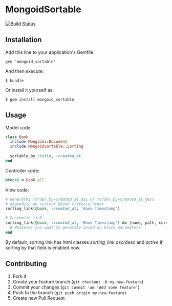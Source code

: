 # MongoidSortable
[![Build Status](https://travis-ci.org/flexoid/mongoid_sortable.png?branch=master)](https://travis-ci.org/flexoid/mongoid_sortable)

## Installation

Add this line to your application's Gemfile:

    gem 'mongoid_sortable'

And then execute:

    $ bundle

Or install it yourself as:

    $ gem install mongoid_sortable

## Usage

Model code:
```ruby
class Book
  include Mongoid::Document
  include MongoidSortable::Sorting
  
  sortable_by :title, :created_at
end
```

Controller code:
```ruby
@books = Book.all
```

View code:
```ruby
# Generates ?order_by=created_at_asc or ?order_by=created_at_desc
# depending on current @book criteria order
sorting_link(@book, :created_at, 'Book Timestamp')

# Customize link
sorting_link(@book, :created_at, 'Book Timestamp') do |name, path, current_order, is_active|
  # Whatever you want to generate based on block parameters
end
```

By default, sorting link has html classes *sorting_link asc/desc* 
and *active* if sorting by that field is enabled now.

## Contributing

1. Fork it
2. Create your feature branch (`git checkout -b my-new-feature`)
3. Commit your changes (`git commit -am 'Add some feature'`)
4. Push to the branch (`git push origin my-new-feature`)
5. Create new Pull Request
